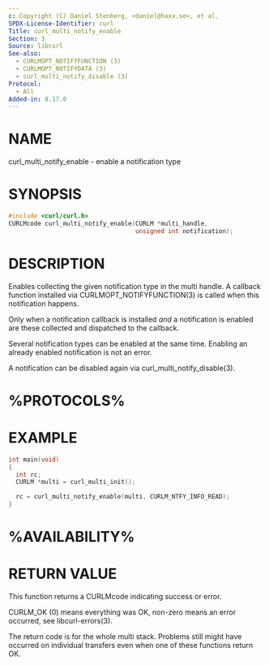 ```yaml
---
c: Copyright (C) Daniel Stenberg, <daniel@haxx.se>, et al.
SPDX-License-Identifier: curl
Title: curl_multi_notify_enable
Section: 3
Source: libcurl
See-also:
  - CURLMOPT_NOTIFYFUNCTION (3)
  - CURLMOPT_NOTIFYDATA (3)
  - curl_multi_notify_disable (3)
Protocol:
  - All
Added-in: 8.17.0
---
```


# NAME

curl_multi_notify_enable - enable a notification type

# SYNOPSIS

~~~c
#include <curl/curl.h>
CURLMcode curl_multi_notify_enable(CURLM *multi_handle,
                                   unsigned int notification);
~~~

# DESCRIPTION

Enables collecting the given notification type in the multi handle. A
callback function installed via CURLMOPT_NOTIFYFUNCTION(3) is called
when this notification happens.

Only when a notification callback is installed *and* a notification
is enabled are these collected and dispatched to the callback.

Several notification types can be enabled at the same time. Enabling
an already enabled notification is not an error.

A notification can be disabled again via curl_multi_notify_disable(3).

# %PROTOCOLS%

# EXAMPLE

~~~c
int main(void)
{
  int rc;
  CURLM *multi = curl_multi_init();

  rc = curl_multi_notify_enable(multi, CURLM_NTFY_INFO_READ);
}
~~~

# %AVAILABILITY%

# RETURN VALUE

This function returns a CURLMcode indicating success or error.

CURLM_OK (0) means everything was OK, non-zero means an error occurred, see
libcurl-errors(3).

The return code is for the whole multi stack. Problems still might have
occurred on individual transfers even when one of these functions return OK.
